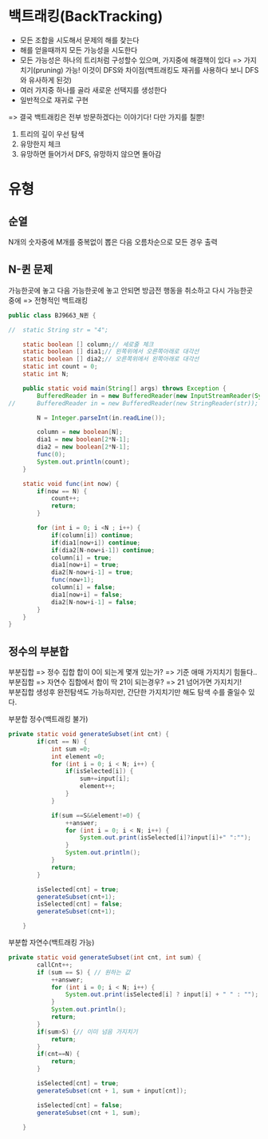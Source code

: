 # 백트래킹(BackTracking)

- 모든 조합을 시도해서 문제의 해를 찾는다
- 해를 얻을때까지 모든 가능성을 시도한다
- 모든 가능성은 하나의 트리처럼 구성할수 있으며, 가지중에 해결책이 있다 => 가지치기(pruning) 가능! 이것이 DFS와 차이점(백트래킹도 재귀를 사용하다 보니 DFS와 유사하게 된것)
- 여러 가지중 하나를 골라 새로운 선택지를 생성한다
- 일반적으로 재귀로 구현

=> 결국 백트래킹은 전부 방문하겠다는 이야기다! 다만 가지를 칠뿐!

1. 트리의 깊이 우선 탐색
2. 유망한지 체크
3. 유망하면 들어가서 DFS, 유망하지 않으면 돌아감

# 유형

## 순열

N개의 숫자중에 M개를 중복없이 뽑은 다음 오름차순으로 모든 경우 출력

## N-퀸 문제

가능한곳에 놓고 다음 가능한곳에 놓고 안되면 방금전 행동을 취소하고 다시 가능한곳 중에 => 전형적인 백트래킹

```java
public class BJ9663_N퀸 {

//	static String str = "4";

	static boolean [] column;// 세로줄 체크
	static boolean [] dia1;// 왼쪽위에서 오른쪽아래로 대각선
	static boolean [] dia2;// 오른쪽위에서 왼쪽아래로 대각선
	static int count = 0;
	static int N;

	public static void main(String[] args) throws Exception {
		BufferedReader in = new BufferedReader(new InputStreamReader(System.in));
//		BufferedReader in = new BufferedReader(new StringReader(str));

		N = Integer.parseInt(in.readLine());

		column = new boolean[N];
		dia1 = new boolean[2*N-1];
		dia2 = new boolean[2*N-1];
		func(0);
		System.out.println(count);
	}

	static void func(int now) {
		if(now == N) {
			count++;
			return;
		}

		for (int i = 0; i <N ; i++) {
			if(column[i]) continue;
			if(dia1[now+i]) continue;
			if(dia2[N-now+i-1]) continue;
			column[i] = true;
			dia1[now+i] = true;
			dia2[N-now+i-1] = true;
			func(now+1);
			column[i] = false;
			dia1[now+i] = false;
			dia2[N-now+i-1] = false;
		}
	}
}
```

## 정수의 부분합

부분집합 => 정수 집합 합이 0이 되는게 몇개 있는가? => 기준 애매 가지치기 힘들다..  
부분집합 => 자연수 집합에서 합이 딱 21이 되는경우? => 21 넘어가면 가지치기!  
부분집합 생성후 완전탐색도 가능하지만, 간단한 가지치기만 해도 탐색 수를 줄일수 있다.

부분합 정수(백트래킹 불가)

```java
private static void generateSubset(int cnt) {
		if(cnt == N) {
			int sum =0;
			int element =0;
			for (int i = 0; i < N; i++) {
				if(isSelected[i]) {
					sum+=input[i];
					element++;
				}
			}

			if(sum ==S&&element!=0) {
				++answer;
				for (int i = 0; i < N; i++) {
					System.out.print(isSelected[i]?input[i]+" ":"");
				}
				System.out.println();
			}
			return;
		}

		isSelected[cnt] = true;
		generateSubset(cnt+1);
		isSelected[cnt] = false;
		generateSubset(cnt+1);

	}
```

부분합 자연수(백트래킹 가능)

```java
private static void generateSubset(int cnt, int sum) {
		callCnt++;
		if (sum == S) { // 원하는 값
			++answer;
			for (int i = 0; i < N; i++) {
				System.out.print(isSelected[i] ? input[i] + " " : "");
			}
			System.out.println();
			return;
		}
		if(sum>S) {// 이미 넘음 가지치기
			return;
		}
		if(cnt==N) {
			return;
		}

		isSelected[cnt] = true;
		generateSubset(cnt + 1, sum + input[cnt]);

		isSelected[cnt] = false;
		generateSubset(cnt + 1, sum);

	}
```
